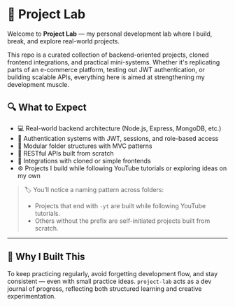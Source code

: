 # 🧪 Project Lab

Welcome to **Project Lab** — my personal development lab where I build, break, and explore real-world projects.

This repo is a curated collection of backend-oriented projects, cloned frontend integrations, and practical mini-systems. Whether it's replicating parts of an e-commerce platform, testing out JWT authentication, or building scalable APIs, everything here is aimed at strengthening my development muscle.

## 🔍 What to Expect

- 💻 Real-world backend architecture (Node.js, Express, MongoDB, etc.)
- 🔐 Authentication systems with JWT, sessions, and role-based access
- 🧱 Modular folder structures with MVC patterns
- 🔄 RESTful APIs built from scratch
- 🧩 Integrations with cloned or simple frontends
- ⚙️ Projects I build while following YouTube tutorials or exploring ideas on my own

> 🏷️ You’ll notice a naming pattern across folders:  
> - Projects that end with `-yt` are built while following YouTube tutorials. 
> - Others without the prefix are self-initiated projects built from scratch.

---

## 🚧 Why I Built This

To keep practicing regularly, avoid forgetting development flow, and stay consistent — even with small practice ideas. `project-lab` acts as a dev journal of progress, reflecting both structured learning and creative experimentation.

